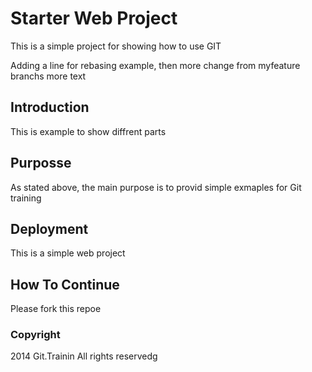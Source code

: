 # Starter Web Project

This is a simple project for showing how to use GIT


Adding a line for rebasing example, then more change from myfeature branchs
more text
## Introduction

This is example to show diffrent parts

## Purposse

As stated above, the main purpose is to provid simple exmaples for Git training

## Deployment

This is a simple web project

## How To Continue


Please fork this repoe

### Copyright

2014 Git.Trainin All rights reservedg
